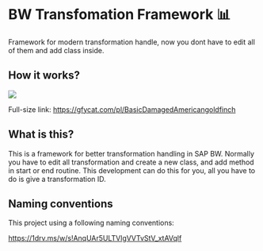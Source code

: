 # BW Transfomation Framework :bar_chart:

Framework for modern transformation handle, now you dont have to edit all of them and add class inside.

## How it works?

![](promo_video.gif)

Full-size link: https://gfycat.com/pl/BasicDamagedAmericangoldfinch

## What is this?

This is a framework for better transformation handling in SAP BW. Normally you have to edit all transformation and create a new class, and add method in start or end routine. This development can do this for you, all you have to do is give a transformation ID.

## Naming conventions

This project using a following naming conventions:

https://1drv.ms/w/s!AnqUAr5ULTVlgVVTvStV_xtAVqlf

